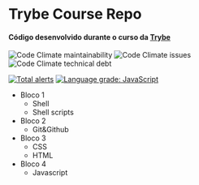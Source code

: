 # Trybe Course Repo

#### Código desenvolvido durante o curso da [Trybe](https://www.betrybe.com/)
![Code Climate maintainability](https://img.shields.io/codeclimate/maintainability/wberilo/trybe-exercises) ![Code Climate issues](https://img.shields.io/codeclimate/issues/wberilo/trybe-exercises) ![Code Climate technical debt](https://img.shields.io/codeclimate/tech-debt/wberilo/trybe-exercises)

[![Total alerts](https://img.shields.io/lgtm/alerts/g/wberilo/trybe-exercises.svg?logo=lgtm&logoWidth=18)](https://lgtm.com/projects/g/wberilo/trybe-exercises/alerts/) [![Language grade: JavaScript](https://img.shields.io/lgtm/grade/javascript/g/wberilo/trybe-exercises.svg?logo=lgtm&logoWidth=18)](https://lgtm.com/projects/g/wberilo/trybe-exercises/context:javascript)
* Bloco 1
    * Shell
    * Shell scripts
* Bloco 2
    * Git&Github
* Bloco 3
    * CSS
    * HTML
* Bloco 4
    * Javascript
